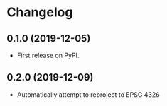 # Changelog

## 0.1.0 (2019-12-05)

-   First release on PyPI.

## 0.2.0 (2019-12-09)

-   Automatically attempt to reproject to EPSG 4326
